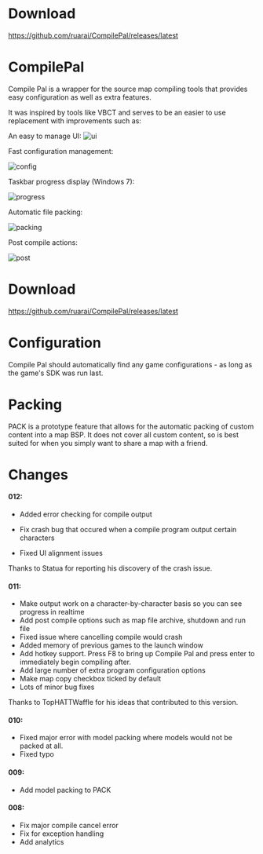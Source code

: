 
Download
==========

https://github.com/ruarai/CompilePal/releases/latest

CompilePal
==========

Compile Pal is a wrapper for the source map compiling tools that provides easy configuration as well as extra features.

It was inspired by tools like VBCT and serves to be an easier to use replacement with improvements such as:

An easy to manage UI:
![ui](http://i.imgur.com/lR4SlKy.png)

Fast configuration management:

![config](http://zippy.gfycat.com/EasyBewitchedColt.gif)

Taskbar progress display (Windows 7):

![progress](http://zippy.gfycat.com/UnlawfulImpeccableGrosbeak.gif)

Automatic file packing:

![packing](http://i.imgur.com/G5SKGdE.png)

Post compile actions:

![post](http://i.imgur.com/pLlIWCK.png)

Download
==========

https://github.com/ruarai/CompilePal/releases/latest


Configuration
==========

Compile Pal should automatically find any game configurations - as long as the game's SDK was run last.

Packing
==========
PACK is a prototype feature that allows for the automatic packing of custom content into a map BSP. It does not cover all custom content, so is best suited for when you simply want to share a map with a friend.

Changes
==========

#### 012:

- Added error checking for compile output

- Fix crash bug that occured when a compile program output certain characters
- Fixed UI alignment issues

Thanks to Statua for reporting his discovery of the crash issue.

#### 011:

- Make output work on a character-by-character basis so you can see progress in realtime
- Add post compile options such as map file archive, shutdown and run file
- Fixed issue where cancelling compile would crash
- Added memory of previous games to the launch window
- Add hotkey support. Press F8 to bring up Compile Pal and press enter to immediately begin compiling after.
- Add large number of extra program configuration options
- Make map copy checkbox ticked by default
- Lots of minor bug fixes

Thanks to TopHATTWaffle for his ideas that contributed to this version.

#### 010:

- Fixed major error with model packing where models would not be packed at all.
- Fixed typo

#### 009:

- Add model packing to PACK

#### 008:

- Fix major compile cancel error
- Fix for exception handling
- Add analytics

